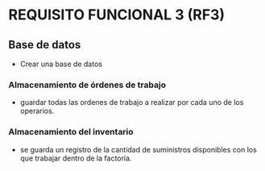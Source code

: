 # REQUISITO FUNCIONAL 3 (RF3)

## Base de datos
* Crear una base de datos

### Almacenamiento de órdenes de trabajo
* guardar todas las ordenes de trabajo a realizar por cada uno de los operarios.

### Almacenamiento del inventario
*  se guarda un registro de la cantidad de suministros disponibles con los que trabajar dentro de la factoría.
